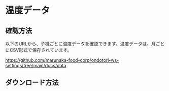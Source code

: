 # 温度データ

## 確認方法
以下のURLから、子機ごとに温度データを確認できます。温度データは、月ごとにCSV形式で保存されています。

https://github.com/marunaka-food-corp/ondotori-ws-settings/tree/main/docs/data

## ダウンロード方法
